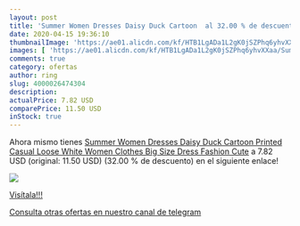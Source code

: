 ```yaml
---
layout: post
title: 'Summer Women Dresses Daisy Duck Cartoon  al 32.00 % de descuento'
date: 2020-04-15 19:36:10
thumbnailImage: 'https://ae01.alicdn.com/kf/HTB1LgADa1L2gK0jSZPhq6yhvXXaa/Summer-Women-Dresses-Daisy-Duck-Cartoon-Printed-Casual-Loose-White-Women-Clothes-Big-Size-Dress-Fashion.jpg_350x350._SL200_.jpg'
images: [ 'https://ae01.alicdn.com/kf/HTB1LgADa1L2gK0jSZPhq6yhvXXaa/Summer-Women-Dresses-Daisy-Duck-Cartoon-Printed-Casual-Loose-White-Women-Clothes-Big-Size-Dress-Fashion.jpg_350x350._SL200_.jpg' ]
comments: true
category: ofertas
author: ring
slug: 4000026474304
description:
actualPrice: 7.82 USD
comparePrice: 11.50 USD
inStock: true
---
```


Ahora mismo tienes [Summer Women Dresses Daisy Duck Cartoon Printed Casual Loose White Women Clothes Big Size Dress Fashion Cute](https://www.amazon.com/dp/4000026474304/?tag=redken08-20) a 7.82 USD (original: 11.50 USD) (32.00 %  de descuento) en el siguiente enlace!

[![](https://ae01.alicdn.com/kf/HTB1LgADa1L2gK0jSZPhq6yhvXXaa/Summer-Women-Dresses-Daisy-Duck-Cartoon-Printed-Casual-Loose-White-Women-Clothes-Big-Size-Dress-Fashion.jpg_350x350._SL200_.jpg)](https://www.amazon.com/dp/4000026474304/?tag=redken08-20)

[Visítala!!!](https://www.amazon.com/dp/4000026474304/?tag=redken08-20)

[Consulta otras ofertas en nuestro canal de telegram](https://t.me/s/ofertas25)
